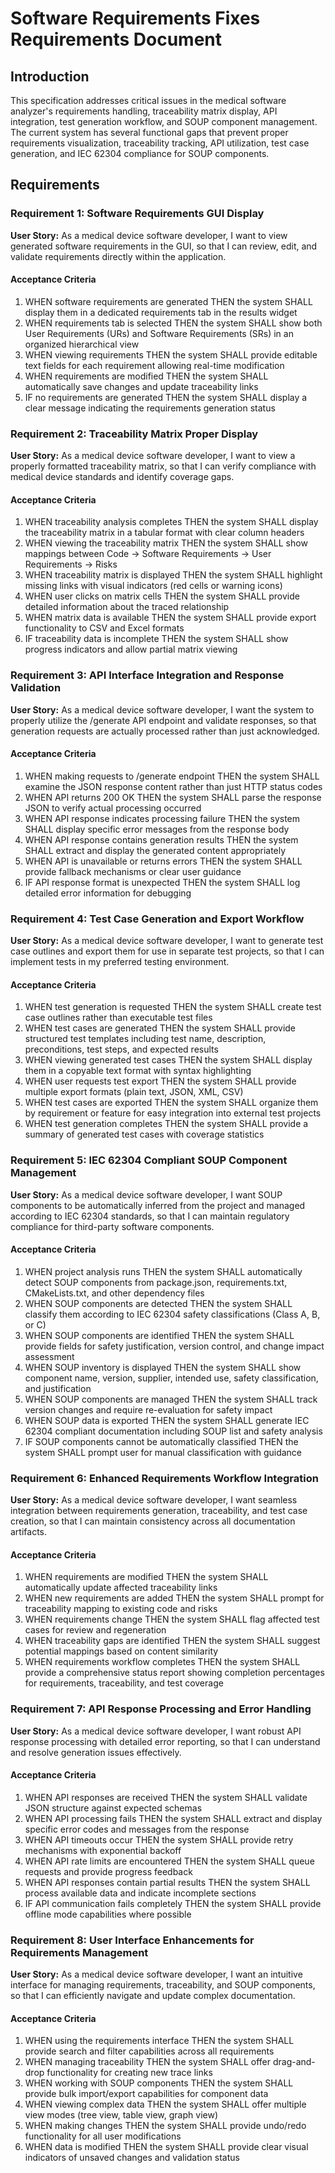 # Software Requirements Fixes Requirements Document

## Introduction

This specification addresses critical issues in the medical software analyzer's requirements handling, traceability matrix display, API integration, test generation workflow, and SOUP component management. The current system has several functional gaps that prevent proper requirements visualization, traceability tracking, API utilization, test case generation, and IEC 62304 compliance for SOUP components.

## Requirements

### Requirement 1: Software Requirements GUI Display

**User Story:** As a medical device software developer, I want to view generated software requirements in the GUI, so that I can review, edit, and validate requirements directly within the application.

#### Acceptance Criteria

1. WHEN software requirements are generated THEN the system SHALL display them in a dedicated requirements tab in the results widget
2. WHEN requirements tab is selected THEN the system SHALL show both User Requirements (URs) and Software Requirements (SRs) in an organized hierarchical view
3. WHEN viewing requirements THEN the system SHALL provide editable text fields for each requirement allowing real-time modification
4. WHEN requirements are modified THEN the system SHALL automatically save changes and update traceability links
5. IF no requirements are generated THEN the system SHALL display a clear message indicating the requirements generation status

### Requirement 2: Traceability Matrix Proper Display

**User Story:** As a medical device software developer, I want to view a properly formatted traceability matrix, so that I can verify compliance with medical device standards and identify coverage gaps.

#### Acceptance Criteria

1. WHEN traceability analysis completes THEN the system SHALL display the traceability matrix in a tabular format with clear column headers
2. WHEN viewing the traceability matrix THEN the system SHALL show mappings between Code → Software Requirements → User Requirements → Risks
3. WHEN traceability matrix is displayed THEN the system SHALL highlight missing links with visual indicators (red cells or warning icons)
4. WHEN user clicks on matrix cells THEN the system SHALL provide detailed information about the traced relationship
5. WHEN matrix data is available THEN the system SHALL provide export functionality to CSV and Excel formats
6. IF traceability data is incomplete THEN the system SHALL show progress indicators and allow partial matrix viewing

### Requirement 3: API Interface Integration and Response Validation

**User Story:** As a medical device software developer, I want the system to properly utilize the /generate API endpoint and validate responses, so that generation requests are actually processed rather than just acknowledged.

#### Acceptance Criteria

1. WHEN making requests to /generate endpoint THEN the system SHALL examine the JSON response content rather than just HTTP status codes
2. WHEN API returns 200 OK THEN the system SHALL parse the response JSON to verify actual processing occurred
3. WHEN API response indicates processing failure THEN the system SHALL display specific error messages from the response body
4. WHEN API response contains generation results THEN the system SHALL extract and display the generated content appropriately
5. WHEN API is unavailable or returns errors THEN the system SHALL provide fallback mechanisms or clear user guidance
6. IF API response format is unexpected THEN the system SHALL log detailed error information for debugging

### Requirement 4: Test Case Generation and Export Workflow

**User Story:** As a medical device software developer, I want to generate test case outlines and export them for use in separate test projects, so that I can implement tests in my preferred testing environment.

#### Acceptance Criteria

1. WHEN test generation is requested THEN the system SHALL create test case outlines rather than executable test files
2. WHEN test cases are generated THEN the system SHALL provide structured test templates including test name, description, preconditions, test steps, and expected results
3. WHEN viewing generated test cases THEN the system SHALL display them in a copyable text format with syntax highlighting
4. WHEN user requests test export THEN the system SHALL provide multiple export formats (plain text, JSON, XML, CSV)
5. WHEN test cases are exported THEN the system SHALL organize them by requirement or feature for easy integration into external test projects
6. WHEN test generation completes THEN the system SHALL provide a summary of generated test cases with coverage statistics

### Requirement 5: IEC 62304 Compliant SOUP Component Management

**User Story:** As a medical device software developer, I want SOUP components to be automatically inferred from the project and managed according to IEC 62304 standards, so that I can maintain regulatory compliance for third-party software components.

#### Acceptance Criteria

1. WHEN project analysis runs THEN the system SHALL automatically detect SOUP components from package.json, requirements.txt, CMakeLists.txt, and other dependency files
2. WHEN SOUP components are detected THEN the system SHALL classify them according to IEC 62304 safety classifications (Class A, B, or C)
3. WHEN SOUP components are identified THEN the system SHALL provide fields for safety justification, version control, and change impact assessment
4. WHEN SOUP inventory is displayed THEN the system SHALL show component name, version, supplier, intended use, safety classification, and justification
5. WHEN SOUP components are managed THEN the system SHALL track version changes and require re-evaluation for safety impact
6. WHEN SOUP data is exported THEN the system SHALL generate IEC 62304 compliant documentation including SOUP list and safety analysis
7. IF SOUP components cannot be automatically classified THEN the system SHALL prompt user for manual classification with guidance

### Requirement 6: Enhanced Requirements Workflow Integration

**User Story:** As a medical device software developer, I want seamless integration between requirements generation, traceability, and test case creation, so that I can maintain consistency across all documentation artifacts.

#### Acceptance Criteria

1. WHEN requirements are modified THEN the system SHALL automatically update affected traceability links
2. WHEN new requirements are added THEN the system SHALL prompt for traceability mapping to existing code and risks
3. WHEN requirements change THEN the system SHALL flag affected test cases for review and regeneration
4. WHEN traceability gaps are identified THEN the system SHALL suggest potential mappings based on content similarity
5. WHEN requirements workflow completes THEN the system SHALL provide a comprehensive status report showing completion percentages for requirements, traceability, and test coverage

### Requirement 7: API Response Processing and Error Handling

**User Story:** As a medical device software developer, I want robust API response processing with detailed error reporting, so that I can understand and resolve generation issues effectively.

#### Acceptance Criteria

1. WHEN API responses are received THEN the system SHALL validate JSON structure against expected schemas
2. WHEN API processing fails THEN the system SHALL extract and display specific error codes and messages from the response
3. WHEN API timeouts occur THEN the system SHALL provide retry mechanisms with exponential backoff
4. WHEN API rate limits are encountered THEN the system SHALL queue requests and provide progress feedback
5. WHEN API responses contain partial results THEN the system SHALL process available data and indicate incomplete sections
6. IF API communication fails completely THEN the system SHALL provide offline mode capabilities where possible

### Requirement 8: User Interface Enhancements for Requirements Management

**User Story:** As a medical device software developer, I want an intuitive interface for managing requirements, traceability, and SOUP components, so that I can efficiently navigate and update complex documentation.

#### Acceptance Criteria

1. WHEN using the requirements interface THEN the system SHALL provide search and filter capabilities across all requirements
2. WHEN managing traceability THEN the system SHALL offer drag-and-drop functionality for creating new trace links
3. WHEN working with SOUP components THEN the system SHALL provide bulk import/export capabilities for component data
4. WHEN viewing complex data THEN the system SHALL offer multiple view modes (tree view, table view, graph view)
5. WHEN making changes THEN the system SHALL provide undo/redo functionality for all user modifications
6. WHEN data is modified THEN the system SHALL provide clear visual indicators of unsaved changes and validation status